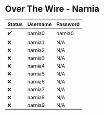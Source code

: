 # Over The Wire - Narnia

| Status | Username | Password |
|--------|----------|----------|
| ✔️ | narnia0 | narnia0 |
| ❌ | narnia1 | N/A |
| ❌ | narnia2 | N/A |
| ❌ | narnia3 | N/A |
| ❌ | narnia4 | N/A |
| ❌ | narnia5 | N/A |
| ❌ | narnia6 | N/A |
| ❌ | narnia7 | N/A |
| ❌ | narnia8 | N/A |
| ❌ | narnia9 | N/A |
